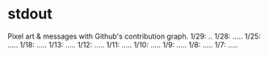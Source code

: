 # stdout
Pixel art &amp; messages with Github's contribution graph.
1/29: ..
1/28: .....
1/25: .....
1/18: .....
1/13: .....
1/12: .....
1/11: .....
1/10: .....
1/9: .....
1/8: .....
1/7: .....

